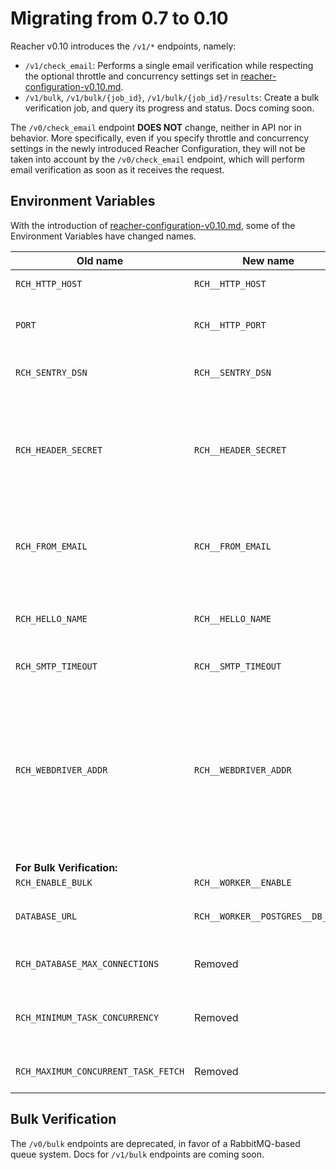 # Migrating from 0.7 to 0.10

Reacher v0.10 introduces the `/v1/*` endpoints, namely:

* `/v1/check_email`: Performs a single email verification while respecting the optional throttle and concurrency settings set in [reacher-configuration-v0.10.md](../../self-hosting/reacher-configuration-v0.10.md "mention").
* `/v1/bulk`, `/v1/bulk/{job_id}`, `/v1/bulk/{job_id}/results`: Create a bulk verification job, and query its progress and status. Docs coming soon.

The `/v0/check_email` endpoint **DOES NOT** change, neither in API nor in behavior. More specifically, even if you specify throttle and concurrency settings in the newly introduced Reacher Configuration, they will not be taken into account by the `/v0/check_email` endpoint, which will perform email verification as soon as it receives the request.

## Environment Variables

With the introduction of [reacher-configuration-v0.10.md](../../self-hosting/reacher-configuration-v0.10.md "mention"), some of the Environment Variables have changed names.

<table><thead><tr><th width="220">Old name</th><th width="211">New name</th><th width="264">Description</th></tr></thead><tbody><tr><td><code>RCH_HTTP_HOST</code></td><td><code>RCH__HTTP_HOST</code></td><td>The host name to bind the HTTP server to.</td></tr><tr><td><code>PORT</code></td><td><code>RCH__HTTP_PORT</code></td><td>The port to bind the HTTP server to, often populated by the cloud provider.</td></tr><tr><td><code>RCH_SENTRY_DSN</code></td><td><code>RCH__SENTRY_DSN</code></td><td>If set, bug reports will be sent to this <a href="https://sentry.io">Sentry</a> DSN.</td></tr><tr><td><code>RCH_HEADER_SECRET</code></td><td><code>RCH__HEADER_SECRET</code></td><td>If set, then all HTTP requests must have the <code>x-reacher-secret</code> header set to this value. This is used to protect the backend against public unwanted HTTP requests.</td></tr><tr><td><code>RCH_FROM_EMAIL</code></td><td><code>RCH__FROM_EMAIL</code></td><td>Email to use in the <code>&#x3C;MAIL FROM:></code> SMTP step. Can be overwritten by each API request's <code>from_email</code> field.</td></tr><tr><td><code>RCH_HELLO_NAME</code></td><td><code>RCH__HELLO_NAME</code></td><td>Name to use in the <code>&#x3C;EHLO></code> SMTP step. Can be overwritten by each API request's <code>hello_name</code> field.</td></tr><tr><td><code>RCH_SMTP_TIMEOUT</code></td><td><code>RCH__SMTP_TIMEOUT</code></td><td>Timeout for each SMTP connection.</td></tr><tr><td><code>RCH_WEBDRIVER_ADDR</code></td><td><code>RCH__WEBDRIVER_ADDR</code></td><td>Set to a running WebDriver process endpoint (e.g. <code>http://localhost:9515</code>) to use a headless navigator to password recovery pages to check Yahoo and Hotmail/Outlook addresses. We recommend <code>chromedriver</code> as it allows parallel requests.</td></tr><tr><td><strong>For Bulk Verification:</strong></td><td></td><td></td></tr><tr><td><code>RCH_ENABLE_BULK</code></td><td><code>RCH__WORKER__ENABLE</code></td><td></td></tr><tr><td><code>DATABASE_URL</code></td><td><code>RCH__WORKER__POSTGRES__DB_URL</code></td><td>[Bulk] Database connection string for storing results and task queue</td></tr><tr><td><code>RCH_DATABASE_MAX_CONNECTIONS</code></td><td>Removed</td><td>[Bulk] Connections created for the database pool</td></tr><tr><td><code>RCH_MINIMUM_TASK_CONCURRENCY</code></td><td>Removed</td><td>[Bulk] Minimum number of concurrent running tasks below which more tasks are fetched</td></tr><tr><td><code>RCH_MAXIMUM_CONCURRENT_TASK_FETCH</code></td><td>Removed</td><td>[Bulk] Maximum number of tasks fetched at once</td></tr></tbody></table>

## Bulk Verification

The `/v0/bulk` endpoints are deprecated, in favor of a RabbitMQ-based queue system. Docs for `/v1/bulk` endpoints are coming soon.
